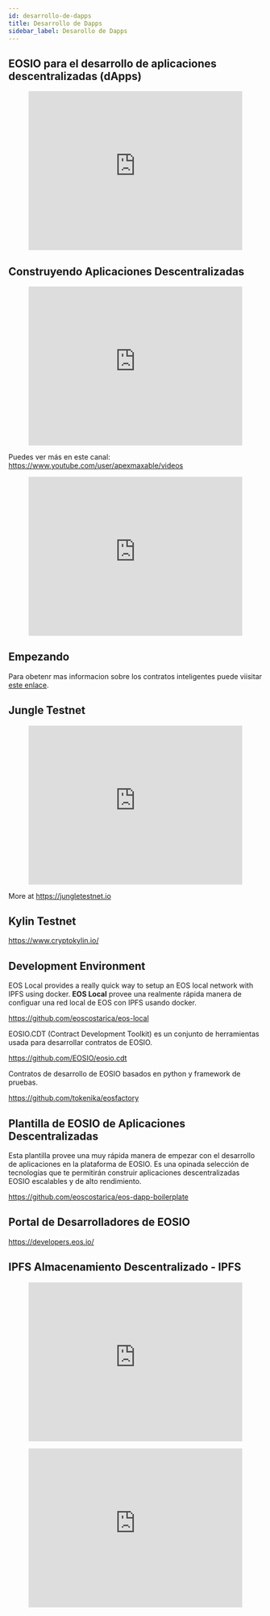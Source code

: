 ```yaml
---
id: desarrollo-de-dapps
title: Desarrollo de Dapps
sidebar_label: Desarollo de Dapps
---
```


## EOSIO para el desarrollo de aplicaciones descentralizadas (dApps)

<figure class="video_container">
  <iframe width="100%" height="315" src="https://www.youtube.com/embed/UL4pUnWqq6E" frameborder="0" allowfullscreen="true"> </iframe>
</figure>


## Construyendo Aplicaciones Descentralizadas

<figure class="video_container">
  <iframe width="100%" height="315" src="https://www.youtube.com/embed/J0SYv-GC3R0" frameborder="0" allowfullscreen="true"> </iframe>
</figure>


Puedes ver más en este canal: https://www.youtube.com/user/apexmaxable/videos

<figure class="video_container">
  <iframe width="100%" height="315" src="https://www.youtube.com/embed/4OmQ7Ow9baI" frameborder="0" allowfullscreen="true"> </iframe>
</figure>

## Empezando

Para obetenr mas informacion sobre los contratos inteligentes puede viisitar [este enlace](https://guias.eoscostarica.io/docs/aprender-eosio/contratos-inteligentes). 


## Jungle Testnet

<figure class="video_container">
  <iframe width="100%" height="315" src="https://www.youtube.com/embed/s3EM3Hw1S8I" frameborder="0" allowfullscreen="true"> </iframe>
</figure>

More at https://jungletestnet.io

## Kylin Testnet

https://www.cryptokylin.io/

## Development Environment

EOS Local provides a really quick way to setup an EOS local network with IPFS using docker.
**EOS Local** provee una realmente rápida manera de configuar una red local de EOS con IPFS usando docker.

https://github.com/eoscostarica/eos-local

EOSIO.CDT (Contract Development Toolkit) es un conjunto de herramientas usada para desarrollar contratos de EOSIO.

https://github.com/EOSIO/eosio.cdt 

Contratos de desarrollo de EOSIO basados en python y framework de pruebas.

https://github.com/tokenika/eosfactory

## Plantilla de EOSIO de Aplicaciones Descentralizadas

Esta plantilla provee una muy rápida manera de empezar con el desarrollo de aplicaciones en la plataforma de EOSIO. Es una opinada selección de tecnologías que te permitirán construir aplicaciones descentralizadas EOSIO escalables y de alto rendimiento.

https://github.com/eoscostarica/eos-dapp-boilerplate 

## Portal de Desarrolladores de EOSIO

https://developers.eos.io/

## IPFS Almacenamiento Descentralizado - IPFS

<figure class="video_container">
  <iframe width="100%" height="315" src="https://www.youtube.com/embed/5Uj6uR3fp-U" frameborder="0" allowfullscreen="true"> </iframe>
</figure>

<figure class="video_container">
  <iframe width="100%" height="315" src="https://www.youtube.com/embed/HUVmypx9HGI" frameborder="0" allowfullscreen="true"> </iframe>
</figure>